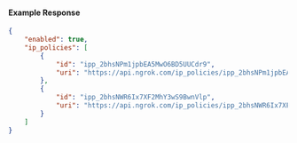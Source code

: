 <!-- Code generated for API Clients. DO NOT EDIT. -->

#### Example Response

```json
{
	"enabled": true,
	"ip_policies": [
		{
			"id": "ipp_2bhsNPm1jpbEA5MwO6BD5UUCdr9",
			"uri": "https://api.ngrok.com/ip_policies/ipp_2bhsNPm1jpbEA5MwO6BD5UUCdr9"
		},
		{
			"id": "ipp_2bhsNWR6Ix7XF2MhY3wS9BwnVlp",
			"uri": "https://api.ngrok.com/ip_policies/ipp_2bhsNWR6Ix7XF2MhY3wS9BwnVlp"
		}
	]
}
```
